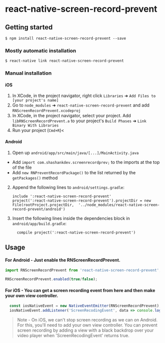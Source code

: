 
# react-native-screen-record-prevent

## Getting started

`$ npm install react-native-screen-record-prevent --save`


### Mostly automatic installation

`$ react-native link react-native-screen-record-prevent`

### Manual installation


#### iOS

1. In XCode, in the project navigator, right click `Libraries` ➜ `Add Files to [your project's name]`
2. Go to `node_modules` ➜ `react-native-screen-record-prevent` and add `RNScreenRecordPrevent.xcodeproj`
3. In XCode, in the project navigator, select your project. Add `libRNScreenRecordPrevent.a` to your project's `Build Phases` ➜ `Link Binary With Libraries`
4. Run your project (`Cmd+R`)<

#### Android

1. Open up `android/app/src/main/java/[...]/MainActivity.java`
  - Add `import com.shashankdev.screenrecordprev;` to the imports at the top of the file
  - Add `new RNPreventRecordPackage()` to the list returned by the `getPackages()` method
2. Append the following lines to `android/settings.gradle`:
    ```
    include ':react-native-screen-record-prevent'
    project(':react-native-screen-record-prevent').projectDir = new File(rootProject.projectDir,  '../node_modules/react-native-screen-record-prevent/android')
    ```
3. Insert the following lines inside the dependencies block in `android/app/build.gradle`:
    ```
      compile project(':react-native-screen-record-prevent')
    ```



## Usage
#### For Android - Just enable the RNScreenRecordPrevent.
```javascript
import RNScreenRecordPrevent from 'react-native-screen-record-prevent';

RNScreenRecordPrevent.enabled(true/false);
```
#### For iOS - You can get a screen recording event from here and then make your own view controller.
```javascript
  const iosNativeEvent = new NativeEventEmitter(RNScreenRecordPrevent);
  iosNativeEvent.addListener('ScreenRecodingEvent', data => console.log(data));
```

>Note - On iOS, we can't stop screen recording as we can on Android. For this, you'll need to add your own view controller. You can prevent screen recording by adding a view with a black backdrop over your video player when 'ScreenRecodingEvent' returns true.


